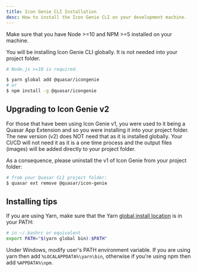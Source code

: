 ```yaml
---
title: Icon Genie CLI Installation
desc: How to install the Icon Genie CLI on your development machine.
---
```


Make sure that you have Node >=10 and NPM >=5 installed on your machine.

You will be installing Icon Genie CLI globally. It is not needed into your project folder.

```bash
# Node.js >=10 is required.

$ yarn global add @quasar/icongenie
# or
$ npm install -g @quasar/icongenie
```

## Upgrading to Icon Genie v2

For those that have been using Icon Genie v1, you were used to it being a Quasar App Extension and so you were installing it into your project folder. The new version (v2) does NOT need that as it is installed globally. Your CI/CD will not need it as it is a one time process and the output files (images) will be added directly to your project folder.

As a consequence, please uninstall the v1 of Icon Genie from your project folder:

```bash
# from your Quasar CLI project folder:
$ quasar ext remove @quasar/icon-genie
```

## Installing tips

If you are using Yarn, make sure that the Yarn [global install location](https://yarnpkg.com/lang/en/docs/cli/global/) is in your PATH:

```bash
# in ~/.bashrc or equivalent
export PATH="$(yarn global bin):$PATH"
```

Under Windows, modify user's PATH environment variable. If you are using yarn then add `%LOCALAPPDATA%\yarn\bin`, otherwise if you're using npm then add `%APPDATA%\npm`.
